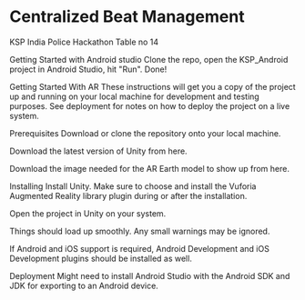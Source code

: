 # Centralized Beat Management
KSP India Police Hackathon Table no 14

Getting Started with Android studio
Clone the repo, open the KSP_Android project in Android Studio, hit "Run". Done!

Getting Started With AR
These instructions will get you a copy of the project up and running on your local machine for development and testing purposes. See deployment for notes on how to deploy the project on a live system.

Prerequisites
Download or clone the repository onto your local machine.

Download the latest version of Unity from here.

Download the image needed for the AR Earth model to show up from here.

Installing
Install Unity. Make sure to choose and install the Vuforia Augmented Reality library plugin during or after the installation.

Open the project in Unity on your system.

Things should load up smoothly. Any small warnings may be ignored.

If Android and iOS support is required, Android Development and iOS Development plugins should be installed as well.

Deployment
Might need to install Android Studio with the Android SDK and JDK for exporting to an Android device.
